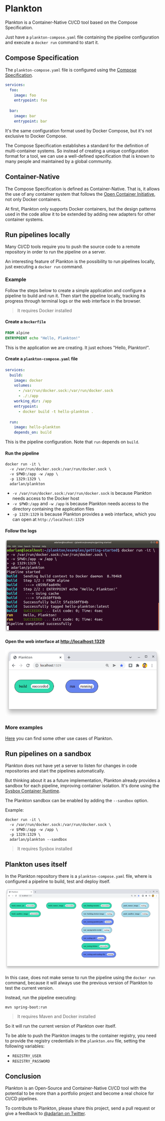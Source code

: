 # Plankton

Plankton is a Container-Native CI/CD tool
based on the Compose Specification.

Just have a `plankton-compose.yaml` file containing the pipeline configuration
and execute a `docker run` command to start it.

## Compose Specification

The `plankton-compose.yaml` file is configured using the
[Compose Specification](https://github.com/compose-spec/compose-spec/blob/master/spec.md).

```yaml
services:
  foo:
    image: foo
    entrypoint: foo

  bar:
    image: bar
    entrypoint: bar
```

It's the same configuration format used by Docker Compose,
but it's not exclusive to Docker Compose.

The Compose Specification
establishes a standard for the definition of multi-container systems.
So instead of creating a unique configuration format for a tool,
we can use a well-defined specification
that is known to many people
and maintained by a global community.

## Container-Native

The Compose Specification is defined as Container-Native.
That is, it allows the use of any container system that follows
the [Open Container Initiative](https://opencontainers.org/),
not only Docker containers.

At first, Plankton only supports Docker containers,
but the design patterns used in the code allow it to be extended by adding new adapters for other container systems.

## Run pipelines locally

Many CI/CD tools require you to push the source code to a remote repository
in order to run the pipeline on a server.

An interesting feature of Plankton is the possibility to run pipelines locally,
just executing a `docker run` command.

### Example

Follow the steps below to create a simple application
and configure a pipeline to build and run it.
Then start the pipeline locally,
tracking its progress through terminal logs or the web interface in the browser.

> It requires Docker installed

#### Create a `Dockerfile`

```Dockerfile
FROM alpine
ENTRYPOINT echo "Hello, Plankton!"
```

This is the application we are creating.
It just echoes "Hello, Plankton!".

#### Create a `plankton-compose.yaml` file

```yaml
services:
  build:
    image: docker
    volumes:
      - /var/run/docker.sock:/var/run/docker.sock
      - ./:/app
    working_dir: /app
    entrypoint:
      - docker build -t hello-plankton .

  run:
    image: hello-plankton
    depends_on: build
```

This is the pipeline configuration.
Note that `run` depends on `build`.

#### Run the pipeline

```shell
docker run -it \
  -v /var/run/docker.sock:/var/run/docker.sock \
  -v $PWD:/app -w /app \
  -p 1329:1329 \
  adarlan/plankton
```

- `-v /var/run/docker.sock:/var/run/docker.sock` is because Plankton needs access to the Docker host
- `-v $PWD:/app` and `-w /app` is because Plankton needs access to the directory containing the application files
- `-p 1329:1329` is because Plankton provides a web interface, which you can open at `http://localhost:1329`

#### Follow the logs

![pipeline-logs.png](docs/img/pipeline-logs.png)

#### Open the web interface at [http://localhost:1329](http://localhost:1329)

![pipeline-page.png](docs/img/pipeline-page.png)

### More examples

[Here](https://github.com/adarlan/plankton/tree/master/examples)
you can find some other use cases of Plankton.

## Run pipelines on a sandbox

Plankton does not have yet a server
to listen for changes in code repositories
and start the pipelines automatically.

But thinking about it as a future implementation,
Plankton already provides a sandbox for each pipeline,
improving container isolation.
It's done using the [Sysbox Container Runtime](https://github.com/nestybox/sysbox).

The Plankton sandbox can be enabled by adding the `--sandbox` option.

Example:

```shell
docker run -it \
  -v /var/run/docker.sock:/var/run/docker.sock \
  -v $PWD:/app -w /app \
  -p 1329:1329 \
  adarlan/plankton --sandbox
```

> It requires Sysbox installed

## Plankton uses itself

In the Plankton repository there is a `plankton-compose.yaml` file,
where is configured a pipeline to build, test and deploy itself.

![using-itself-page.png](docs/img/using-itself-page.png)

In this case, does not make sense to run the pipeline using the `docker run` command,
because it will always use the previous version of Plankton to test the current version.

Instead, run the pipeline executing:

```shell
mvn spring-boot:run
```

> It requires Maven and Docker installed

So it will run the current version of Plankton over itself.

To be able to push the Plankton images to the container registry,
you need to provide the registry credentials in the `plankton.env` file,
setting the following variables:

- `REGISTRY_USER`
- `REGISTRY_PASSWORD`

## Conclusion

Plankton is an Open-Source and Container-Native CI/CD tool
with the potential to be more than a portfolio project
and become a real choice for CI/CD pipelines.

To contribute to Plankton,
please share this project,
send a pull request
or give a feedback to [@adarlan on Twitter](https://twitter.com/adarlan).
